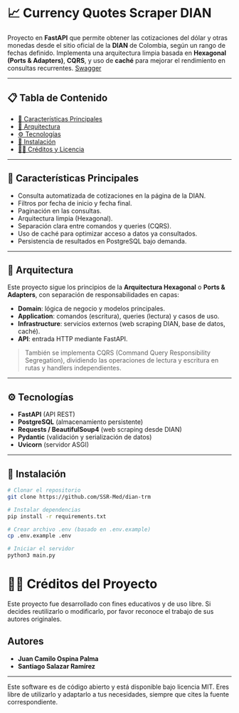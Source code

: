 # 📈 Currency Quotes Scraper DIAN

Proyecto en **FastAPI** que permite obtener las cotizaciones del dólar y otras monedas desde el sitio oficial de la **DIAN** de Colombia, según un rango de fechas definido. Implementa una arquitectura limpia basada en **Hexagonal (Ports & Adapters)**, **CQRS**, y uso de **caché** para mejorar el rendimiento en consultas recurrentes. [Swagger](https://dian-trm.onrender.com/docs)

---

## 📋 Tabla de Contenido

- [🧠 Características Principales](#-características-principales)
- [🧱 Arquitectura](#-arquitectura)
- [⚙️ Tecnologías](#️-tecnologías)
- [🚀 Instalación](#-instalación)
- [👨‍💻 Créditos y Licencia](#-créditos-y-licencia)

---

## 🧠 Características Principales

- Consulta automatizada de cotizaciones en la página de la DIAN.
- Filtros por fecha de inicio y fecha final.
- Paginación en las consultas.
- Arquitectura limpia (Hexagonal).
- Separación clara entre comandos y queries (CQRS).
- Uso de caché para optimizar acceso a datos ya consultados.
- Persistencia de resultados en PostgreSQL bajo demanda.

---

## 🧱 Arquitectura

Este proyecto sigue los principios de la **Arquitectura Hexagonal** o **Ports & Adapters**, con separación de responsabilidades en capas:

- **Domain**: lógica de negocio y modelos principales.
- **Application**: comandos (escritura), queries (lectura) y casos de uso.
- **Infrastructure**: servicios externos (web scraping DIAN, base de datos, caché).
- **API**: entrada HTTP mediante FastAPI.

> También se implementa CQRS (Command Query Responsibility Segregation), dividiendo las operaciones de lectura y escritura en rutas y handlers independientes.

---

## ⚙️ Tecnologías

- **FastAPI** (API REST)
- **PostgreSQL** (almacenamiento persistente)
- **Requests / BeautifulSoup4** (web scraping desde DIAN)
- **Pydantic** (validación y serialización de datos)
- **Uvicorn** (servidor ASGI)

---

## 🚀 Instalación

```bash
# Clonar el repositorio
git clone https://github.com/SSR-Med/dian-trm

# Instalar dependencias
pip install -r requirements.txt

# Crear archivo .env (basado en .env.example)
cp .env.example .env

# Iniciar el servidor
python3 main.py
```

# 👨‍💻 Créditos del Proyecto

Este proyecto fue desarrollado con fines educativos y de uso libre. Si decides reutilizarlo o modificarlo, por favor reconoce el trabajo de sus autores originales.

## Autores

- **Juan Camilo Ospina Palma**
- **Santiago Salazar Ramírez**

---

Este software es de código abierto y está disponible bajo licencia MIT. Eres libre de utilizarlo y adaptarlo a tus necesidades, siempre que cites la fuente correspondiente.
